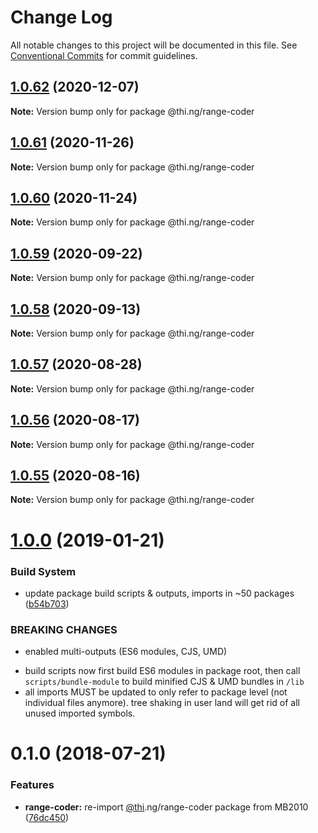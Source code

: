 # Change Log

All notable changes to this project will be documented in this file.
See [Conventional Commits](https://conventionalcommits.org) for commit guidelines.

## [1.0.62](https://github.com/thi-ng/umbrella/compare/@thi.ng/range-coder@1.0.61...@thi.ng/range-coder@1.0.62) (2020-12-07)

**Note:** Version bump only for package @thi.ng/range-coder





## [1.0.61](https://github.com/thi-ng/umbrella/compare/@thi.ng/range-coder@1.0.60...@thi.ng/range-coder@1.0.61) (2020-11-26)

**Note:** Version bump only for package @thi.ng/range-coder





## [1.0.60](https://github.com/thi-ng/umbrella/compare/@thi.ng/range-coder@1.0.59...@thi.ng/range-coder@1.0.60) (2020-11-24)

**Note:** Version bump only for package @thi.ng/range-coder





## [1.0.59](https://github.com/thi-ng/umbrella/compare/@thi.ng/range-coder@1.0.58...@thi.ng/range-coder@1.0.59) (2020-09-22)

**Note:** Version bump only for package @thi.ng/range-coder





## [1.0.58](https://github.com/thi-ng/umbrella/compare/@thi.ng/range-coder@1.0.57...@thi.ng/range-coder@1.0.58) (2020-09-13)

**Note:** Version bump only for package @thi.ng/range-coder





## [1.0.57](https://github.com/thi-ng/umbrella/compare/@thi.ng/range-coder@1.0.56...@thi.ng/range-coder@1.0.57) (2020-08-28)

**Note:** Version bump only for package @thi.ng/range-coder





## [1.0.56](https://github.com/thi-ng/umbrella/compare/@thi.ng/range-coder@1.0.55...@thi.ng/range-coder@1.0.56) (2020-08-17)

**Note:** Version bump only for package @thi.ng/range-coder





## [1.0.55](https://github.com/thi-ng/umbrella/compare/@thi.ng/range-coder@1.0.54...@thi.ng/range-coder@1.0.55) (2020-08-16)

**Note:** Version bump only for package @thi.ng/range-coder





# [1.0.0](https://github.com/thi-ng/umbrella/compare/@thi.ng/range-coder@0.1.28...@thi.ng/range-coder@1.0.0) (2019-01-21)

### Build System

* update package build scripts & outputs, imports in ~50 packages ([b54b703](https://github.com/thi-ng/umbrella/commit/b54b703))

### BREAKING CHANGES

* enabled multi-outputs (ES6 modules, CJS, UMD)

- build scripts now first build ES6 modules in package root, then call
  `scripts/bundle-module` to build minified CJS & UMD bundles in `/lib`
- all imports MUST be updated to only refer to package level
  (not individual files anymore). tree shaking in user land will get rid of
  all unused imported symbols.

<a name="0.1.0"></a>
# 0.1.0 (2018-07-21)

### Features

* **range-coder:** re-import [@thi](https://github.com/thi).ng/range-coder package from MB2010 ([76dc450](https://github.com/thi-ng/umbrella/commit/76dc450))
